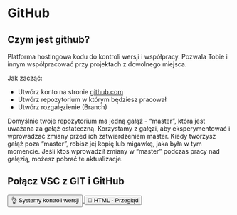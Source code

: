 # GitHub
## Czym jest github?
Platforma hostingowa kodu do kontroli wersji i współpracy. Pozwala Tobie i innym współpracować przy projektach z dowolnego miejsca.

Jak zacząć:
- Utwórz konto na stronie [github.com](https://github.com/signup?ref_cta=Sign+up&ref_loc=header+logged+out&ref_page=%2F&source=header-home)
- Utwórz repozytorium w którym będziesz pracował
- Utwórz rozgałęzienie (Branch)

Domyślnie twoje repozytorium ma jedną gałąź - “master”, która jest uważana za gałąź ostateczną. Korzystamy z gałęzi, aby eksperymentować i wprowadzać zmiany przed ich zatwierdzeniem master.
Kiedy tworzysz gałąź poza “master”, robisz jej kopię lub migawkę, jaka była w tym 
momencie. Jeśli ktoś wprowadził zmiany w “master” podczas pracy nad gałęzią, 
możesz pobrać te aktualizacje.

## Połącz VSC z GIT i GitHub

<div class="prevNextButtons">
  <a href="./#/version_control_systems?id=systemy-kontroli-wersji">
    <button class="prev">👌 Systemy kontroli wersji</button>
  </a>
  <a href="./#/html_overview?id=przeglĄd-htmla">
    <button class="next">👀 HTML - Przegląd</button>
  </a>
</div>
